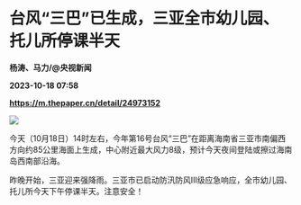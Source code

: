 # 台风“三巴”已生成，三亚全市幼儿园、托儿所停课半天
**杨涛、马力/@央视新闻**

**2023-10-18 07:58**

**https://m.thepaper.cn/detail/24973152**

![](https://imagecloud.thepaper.cn/thepaper/image/274/596/676.jpg)

今天（10月18日）14时左右，今年第16号台风“三巴”在距离海南省三亚市南偏西方向约85公里海面上生成，中心附近最大风力8级，预计今天夜间登陆或擦过海南岛西南部沿海。

昨晚开始，三亚迎来强降雨。三亚市已启动防汛防风Ⅲ级应急响应，全市幼儿园、托儿所今天下午停课半天。注意安全！